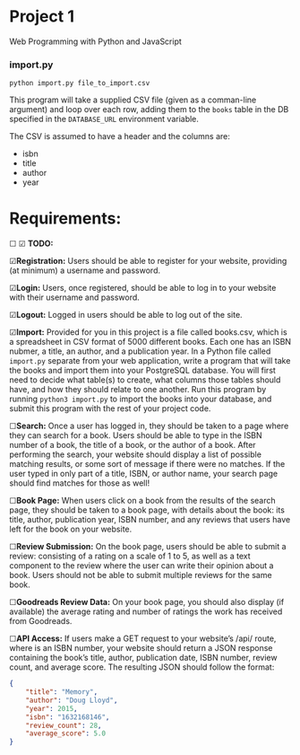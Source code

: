# Project 1

Web Programming with Python and JavaScript

### import.py

`python import.py file_to_import.csv`

This program will take a supplied CSV file (given as a comman-line argument) and loop over each row, adding them to the `books` table in the DB specified in the `DATABASE_URL` environment variable.

The CSV is assumed to have a header and the columns are:
* isbn
* title
* author
* year

# Requirements:

☐
☑︎
**TODO:**

︎☑︎**Registration:** Users should be able to register for your website, providing (at minimum) a username and password.

☑︎**Login:** Users, once registered, should be able to log in to your website with their username and password.

☑︎**Logout:** Logged in users should be able to log out of the site.

☑︎**Import:** Provided for you in this project is a file called books.csv, which is a spreadsheet in CSV format of 5000 different books. Each one has an ISBN nubmer, a title, an author, and a publication year. In a Python file called `import.py` separate from your web application, write a program that will take the books and import them into your PostgreSQL database. You will first need to decide what table(s) to create, what columns those tables should have, and how they should relate to one another. Run this program by running `python3 import.py` to import the books into your database, and submit this program with the rest of your project code.

☐**Search:** Once a user has logged in, they should be taken to a page where they can search for a book. Users should be able to type in the ISBN number of a book, the title of a book, or the author of a book. After performing the search, your website should display a list of possible matching results, or some sort of message if there were no matches. If the user typed in only part of a title, ISBN, or author name, your search page should find matches for those as well!

☐**Book Page:** When users click on a book from the results of the search page, they should be taken to a book page, with details about the book: its title, author, publication year, ISBN number, and any reviews that users have left for the book on your website.

☐**Review Submission:** On the book page, users should be able to submit a review: consisting of a rating on a scale of 1 to 5, as well as a text component to the review where the user can write their opinion about a book. Users should not be able to submit multiple reviews for the same book.

☐**Goodreads Review Data:** On your book page, you should also display (if available) the average rating and number of ratings the work has received from Goodreads.

☐**API Access:** If users make a GET request to your website’s /api/<isbn> route, where <isbn> is an ISBN number, your website should return a JSON response containing the book’s title, author, publication date, ISBN number, review count, and average score. The resulting JSON should follow the format:
```json
{
    "title": "Memory",
    "author": "Doug Lloyd",
    "year": 2015,
    "isbn": "1632168146",
    "review_count": 28,
    "average_score": 5.0
}
```
